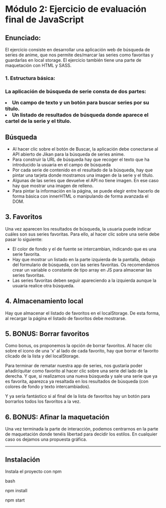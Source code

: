 <h1> Módulo 2: Ejercicio de evaluación final de JavaScript</h1>

<h2>Enunciado: </h2>


  <p>El ejercicio consiste en desarrollar una aplicación web de búsqueda de series de anime, que nos permite des/marcar las series como favoritas y guardarlas en local storage. El ejercicio también tiene una parte de maquetación con HTML y SASS.</p>

<h3>1. Estructura básica:<h3>
<p>La aplicación de búsqueda de serie consta de dos partes:</p>

  <li>Un campo de texto y un botón para buscar series por su título.</li>
  <li>Un listado de resultados de búsqueda donde aparece el cartel de la serie y el título.</li>

  <h2>Búsqueda </h2>

<ul>
  <li>Al hacer clic sobre el botón de Buscar, la aplicación debe conectarse al API abierto de Jikan para la búsqueda de series anime.</li>
  <li>Para construir la URL de búsqueda hay que recoger el texto que ha introducido la usuaria en el campo de búsqueda</li>
  <li>Por cada serie de contenido en el resultado de la búsqueda, hay que pintar una tarjeta donde mostramos una imagen de la serie y el título.</li>
  <li>Algunas de las series que devuelve el API no tiene imagen. En ese caso hay que mostrar una imagen de relleno.</li>
  <li>Para pintar la información en la página, se puede elegir entre hacerlo de forma básica con innerHTML o manipulando de forma avanzada el DOM.</li>
</ul>
<h2> 3. Favoritos</h2>
<p>Una vez aparecen los resultados de búsqueda, la usuaria puede indicar cuáles son sus series favoritas. Para ello, al hacer clic sobre una serie debe pasar lo siguiente:</p>
<ul>
  <li>El color de fondo y el de fuente se intercambian, indicando que es una serie favorita.</li>
  <li>Hay que mostrar un listado en la parte izquierda de la pantalla, debajo del formulario de     búsqueda, con las series favoritas. Os recomendamos crear un variable o constante de tipo array en JS para almacenar las series favoritas.
</li>
  <li>Las series favoritas deben seguir apareciendo a la izquierda aunque la usuaria realice otra búsqueda.
</li>
</ul>

  <h2>4. Almacenamiento local </h2>

<p>Hay que almacenar el listado de favoritos en el localStorage. De esta forma, al recargar la página el listado de favoritos debe mostrarse.</p>

  <h2>5. BONUS: Borrar favoritos </h2>

<p>Como bonus, os proponemos la opción de borrar favoritos. Al hacer clic sobre el icono de una 'x' al lado de cada favorito, hay que borrar el favorito clicado de la lista y del localStorage.</p>
<p>Para terminar de rematar nuestra app de series, nos gustaría poder añadir/quitar como favorito al hacer clic sobre una serie del lado de la derecha. Y que, si realizamos una nueva búsqueda y sale una serie que ya es favorita, aparezca ya resaltada en los resultados de búsqueda (con colores de fondo y texto intercambiados).</p>
<p>Y ya sería fantástico si al final de la lista de favoritos hay un botón para borrarlos todos los favoritos a la vez.</p>

  <h2>6. BONUS: Afinar la maquetación</h2>

<p>Una vez terminada la parte de interacción, podemos centrarnos en la parte de maquetación donde tenéis libertad para decidir los estilos. En cualquier caso os dejamos una propuesta gráfica.</p>



---

  <h2>Instalación</h2>

  <p>Instala el proyecto con npm</p>

  <p>bash</p>
  <p>npm install</p>
  <p>npm start</p>
